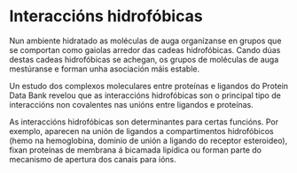 # Interaccións hidrofóbicas
Nun ambiente hidratado as moléculas de auga organízanse en grupos que se comportan como gaiolas arredor das cadeas hidrofóbicas. Cando dúas destas cadeas hidrofóbicas se achegan, os grupos de moléculas de auga mestúranse e forman unha asociación máis estable.

Un estudo dos complexos moleculares entre proteínas e ligandos do Protein Data Bank revelou que as interaccións hidrofóbicas son o principal tipo de interaccións non covalentes nas unións entre ligandos e proteínas.

As interaccións hidrofóbicas son determinantes para certas funcións. Por exemplo, aparecen na unión de ligandos a compartimentos hidrofóbicos (hemo na hemoglobina, dominio de unión a ligando do receptor esteroideo), fixan proteínas de membrana á bicamada lipídica ou forman parte do mecanismo de apertura dos canais para ións.
 
 
